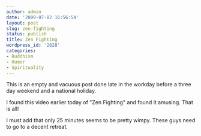```yaml
---
author: admin
date: '2009-07-02 16:56:54'
layout: post
slug: zen-fighting
status: publish
title: Zen Fighting
wordpress_id: '2828'
categories:
- Buddhism
- Humor
- Spirituality
---
```

This is an empty and vacuous post done late in the workday before a three day weekend and a national holiday.

I found this video earlier today of "Zen Fighting" and found it amusing. That is all!

I must add that only 25 minutes seems to be pretty wimpy. These guys need to go to a decent retreat.

<lj-embed><object width="500" height="405"><param name="movie" value="http://www.youtube.com/v/WY2cGkfcX1U&hl=en&fs=1&rel=0&border=1"></param><param name="allowFullScreen" value="true"></param><param name="allowscriptaccess" value="always"></param><embed src="http://www.youtube.com/v/WY2cGkfcX1U&hl=en&fs=1&rel=0&border=1" type="application/x-shockwave-flash" allowscriptaccess="always" allowfullscreen="true" width="500" height="405"></embed></object></lj-embed>
